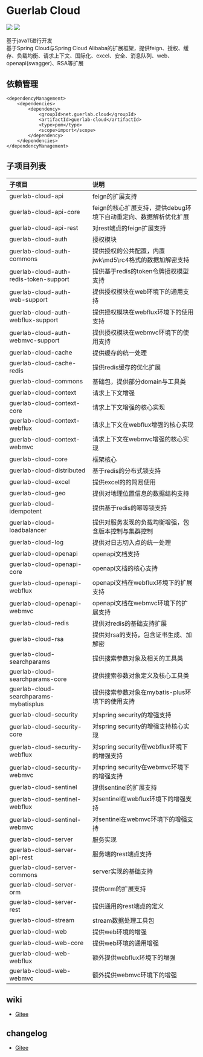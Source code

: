 # Guerlab Cloud

![](https://img.shields.io/maven-central/v/net.guerlab.cloud/guerlab-cloud.svg)
![](https://img.shields.io/badge/LICENSE-LGPL--3.0-brightgreen.svg)

基于java11进行开发<br>
基于Spring Cloud与Spring Cloud Alibaba的扩展框架，提供feign、授权、缓存、负载均衡、请求上下文、国际化、excel、安全、消息队列、web、openapi(swagger)、RSA等扩展<br>

## 依赖管理

```
<dependencyManagement>
    <dependencies>
        <dependency>
            <groupId>net.guerlab.cloud</groupId>
            <artifactId>guerlab-cloud</artifactId>
            <type>pom</type>
            <scope>import</scope>
        </dependency>
    </dependencies>
</dependencyManagement>
```

## 子项目列表

|子项目|说明|
|:----|:----|
|guerlab-cloud-api|feign的扩展支持|
|guerlab-cloud-api-core|feign的核心扩展支持，提供debug环境下自动重定向、数据解析优化扩展|
|guerlab-cloud-api-rest|对rest端点的feign扩展支持|
|guerlab-cloud-auth|授权模块|
|guerlab-cloud-auth-commons|提供授权的公共配置，内置jwk\md5\rc4格式的数据加解密支持|
|guerlab-cloud-auth-redis-token-support|提供基于redis的token令牌授权模型支持|
|guerlab-cloud-auth-web-support|提供授权模块在web环境下的通用支持|
|guerlab-cloud-auth-webflux-support|提供授权模块在webflux环境下的使用支持|
|guerlab-cloud-auth-webmvc-support|提供授权模块在webmvc环境下的使用支持|
|guerlab-cloud-cache|提供缓存的统一处理|
|guerlab-cloud-cache-redis|提供redis缓存的优化扩展|
|guerlab-cloud-commons|基础包，提供部分domain与工具类|
|guerlab-cloud-context|请求上下文增强|
|guerlab-cloud-context-core|请求上下文增强的核心实现|
|guerlab-cloud-context-webflux|请求上下文在webflux增强的核心实现|
|guerlab-cloud-context-webmvc|请求上下文在webmvc增强的核心实现|
|guerlab-cloud-core|框架核心|
|guerlab-cloud-distributed|基于redis的分布式锁支持|
|guerlab-cloud-excel|提供excel的的简易使用|
|guerlab-cloud-geo|提供对地理位置信息的数据结构支持|
|guerlab-cloud-idempotent|提供基于redis的幂等锁支持|
|guerlab-cloud-loadbalancer|提供对服务发现的负载均衡增强，包含版本控制与集群控制|
|guerlab-cloud-log|提供对日志切入点的统一处理|
|guerlab-cloud-openapi|openapi文档支持|
|guerlab-cloud-openapi-core|openapi文档的核心支持|
|guerlab-cloud-openapi-webflux|openapi文档在webflux环境下的扩展支持|
|guerlab-cloud-openapi-webmvc|openapi文档在webmvc环境下的扩展支持|
|guerlab-cloud-redis|提供对redis的基础支持扩展|
|guerlab-cloud-rsa|提供对rsa的支持，包含证书生成、加解密|
|guerlab-cloud-searchparams|提供搜索参数对象及相关的工具类|
|guerlab-cloud-searchparams-core|提供搜索参数对象定义及核心工具类|
|guerlab-cloud-searchparams-mybatisplus|提供搜索参数对象在mybatis-plus环境下的使用支持|
|guerlab-cloud-security|对spring security的增强支持|
|guerlab-cloud-security-core|对spring security的增强支持核心实现|
|guerlab-cloud-security-webflux|对spring security在webflux环境下的增强支持|
|guerlab-cloud-security-webmvc|对spring security在webmvc环境下的增强支持|
|guerlab-cloud-sentinel|提供sentinel的扩展支持|
|guerlab-cloud-sentinel-webflux|对sentinel在webflux环境下的增强支持|
|guerlab-cloud-sentinel-webmvc|对sentinel在webmvc环境下的增强支持|
|guerlab-cloud-server|服务实现|
|guerlab-cloud-server-api-rest|服务端的rest端点支持|
|guerlab-cloud-server-commons|server实现的基础支持|
|guerlab-cloud-server-orm|提供orm的扩展支持|
|guerlab-cloud-server-rest|提供通用的rest端点的定义|
|guerlab-cloud-stream|stream数据处理工具包|
|guerlab-cloud-web|提供web环境的增强|
|guerlab-cloud-web-core|提供web环境的通用增强|
|guerlab-cloud-web-webflux|额外提供webflux环境下的增强|
|guerlab-cloud-web-webmvc|额外提供webmvc环境下的增强|

## wiki

- [Gitee](https://gitee.com/guerlab_net/guerlab-cloud/wikis/pages)

## changelog

- [Gitee](https://gitee.com/guerlab_net/guerlab-cloud/wikis/pages)
